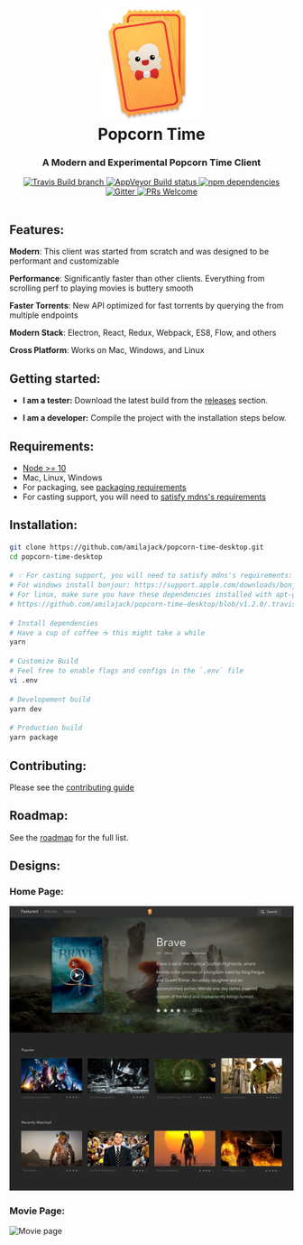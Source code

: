 <h1 align="center">
  <img height="200" width="200" src="resources/background.png" alt="logo" />
  <br />
  Popcorn Time
</h1>

<h3 align="center">A Modern and Experimental Popcorn Time Client</h3>

<div align="center">
  <a target="_blank" href="https://travis-ci.org/amilajack/popcorn-time-desktop/">
    <img src="https://img.shields.io/travis/amilajack/popcorn-time-desktop/master.svg" alt="Travis Build branch" />
  </a>
  <a target="_blank" href="https://ci.appveyor.com/project/amilajack/popcorn-time-desktop/branch/master">
    <img src="https://ci.appveyor.com/api/projects/status/071qeglg94au8wr2/branch/master?svg=true" alt="AppVeyor Build status" />
  </a>
  <a target="_blank" href="https://david-dm.org/amilajack/popcorn-time-desktop">
    <img src="https://img.shields.io/david/amilajack/popcorn-time-desktop.svg" alt="npm dependencies" />
  </a>
  <a target="_blank" href="https://gitter.im/amilajack/popcorn-time-desktop?utm_source=badge&utm_medium=badge&utm_campaign=pr-badge&utm_content=badge">
    <img src="https://badges.gitter.im/amilajack/popcorn-time-desktop.svg" alt="Gitter" />
  </a>
  <a target="_blank" href="https://github.com/amilajack/popcorn-time-desktop/pulls">
    <img src="https://img.shields.io/badge/PRs-welcome-brightgreen.svg" alt="PRs Welcome" />
  </a>
</div>

<br />

## Features:

**Modern**: This client was started from scratch and was designed to be performant and customizable

**Performance**: Significantly faster than other clients. Everything from scrolling perf to playing movies is buttery smooth

**Faster Torrents**: New API optimized for fast torrents by querying the from multiple endpoints

**Modern Stack**: Electron, React, Redux, Webpack, ES8, Flow, and others

**Cross Platform**: Works on Mac, Windows, and Linux

## Getting started:

- **I am a tester:** Download the latest build from the [releases](https://github.com/amilajack/popcorn-time-desktop/releases) section.

- **I am a developer:** Compile the project with the installation steps below.

## Requirements:

- [Node >= 10](https://nodejs.org)
- Mac, Linux, Windows
- For packaging, see [packaging requirements](https://github.com/amilajack/popcorn-time-desktop/wiki/Packaging-Requirements)
- For casting support, you will need to [satisfy mdns's requirements](https://github.com/agnat/node_mdns#installation)

## Installation:

```bash
git clone https://github.com/amilajack/popcorn-time-desktop.git
cd popcorn-time-desktop

# 💡 For casting support, you will need to satisfy mdns's requirements:
# For windows install bonjour: https://support.apple.com/downloads/bonjour_for_windows
# For linux, make sure you have these dependencies installed with apt-get:
# https://github.com/amilajack/popcorn-time-desktop/blob/v1.2.0/.travis.yml#L24-L35

# Install dependencies
# Have a cup of coffee ☕️ this might take a while
yarn

# Customize Build
# Feel free to enable flags and configs in the `.env` file
vi .env

# Developement build
yarn dev

# Production build
yarn package
```

## Contributing:

Please see the [contributing guide](https://github.com/amilajack/popcorn-time-desktop/blob/master/CONTRIBUTING.md)

## Roadmap:

See the [roadmap](https://github.com/amilajack/popcorn-time-desktop/wiki/Road-Map-and-Progress) for the full list.

## Designs:

### Home Page:

![Home Page](https://github.com/amilajack/popcorn-time-desktop-design/raw/master/Desktop.jpg)

### Movie Page:

![Movie page](https://raw.github.com/amilajack/popcorn-time-desktop/master/images/movie-page.jpg)
